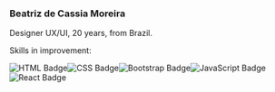 
### Beatriz de Cassia Moreira

Designer UX/UI, 20 years, from Brazil.

Skills in improvement:

![HTML Badge](https://camo.githubusercontent.com/121f28d8d388cd2a0870546614e4ceb9e4b03e7efd9ab914c70a2f3ae54bfa73/68747470733a2f2f696d672e736869656c64732e696f2f62616467652f48544d4c352d4646353733333f7374796c653d666f722d7468652d6261646765266c6f676f3d68746d6c35266c6f676f436f6c6f723d7768697465)![CSS Badge](https://camo.githubusercontent.com/8b17838fb23d1964e92983149aded0075cd6730098f682ff179c6889c31845fb/68747470733a2f2f696d672e736869656c64732e696f2f62616467652f435353332d3334393844423f7374796c653d666f722d7468652d6261646765266c6f676f3d63737333266c6f676f436f6c6f723d7768697465)![Bootstrap Badge](https://camo.githubusercontent.com/d17e69a28678adbf207b1d791e229fecda353a831ef558237436f0859fe1ead0/68747470733a2f2f696d672e736869656c64732e696f2f62616467652f426f6f7473747261702d3744334339383f7374796c653d666f722d7468652d6261646765266c6f676f3d626f6f747374726170266c6f676f436f6c6f723d7768697465)![JavaScript Badge](https://camo.githubusercontent.com/9d07c04bdd98c662d5df9d4e1cc1de8446ffeaebca330feb161f1fb8e1188204/68747470733a2f2f696d672e736869656c64732e696f2f62616467652f4a6176615363726970742d4637444631453f7374796c653d666f722d7468652d6261646765266c6f676f3d6a617661736372697074266c6f676f436f6c6f723d626c61636b)![React Badge](https://camo.githubusercontent.com/268ac512e333b69600eb9773a8f80b7a251f4d6149642a50a551d4798183d621/68747470733a2f2f696d672e736869656c64732e696f2f62616467652f52656163742d3230323332413f7374796c653d666f722d7468652d6261646765266c6f676f3d7265616374266c6f676f436f6c6f723d363144414642)

<!--
**beacah/beacah** is a ✨ _special_ ✨ repository because its `README.md` (this file) appears on your GitHub profile.

Here are some ideas to get you started:

- 🔭 I’m currently working on ...
- 🌱 I’m currently learning ...
- 👯 I’m looking to collaborate on ...
- 🤔 I’m looking for help with ...
- 💬 Ask me about ...
- 📫 How to reach me: ...
- 😄 Pronouns: ...
- ⚡ Fun fact: ...
-->
